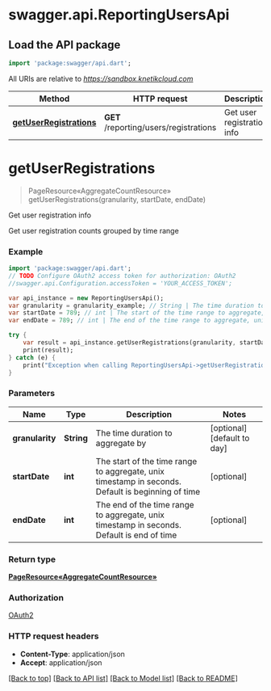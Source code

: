 # swagger.api.ReportingUsersApi

## Load the API package
```dart
import 'package:swagger/api.dart';
```

All URIs are relative to *https://sandbox.knetikcloud.com*

Method | HTTP request | Description
------------- | ------------- | -------------
[**getUserRegistrations**](ReportingUsersApi.md#getUserRegistrations) | **GET** /reporting/users/registrations | Get user registration info


# **getUserRegistrations**
> PageResource«AggregateCountResource» getUserRegistrations(granularity, startDate, endDate)

Get user registration info

Get user registration counts grouped by time range

### Example 
```dart
import 'package:swagger/api.dart';
// TODO Configure OAuth2 access token for authorization: OAuth2
//swagger.api.Configuration.accessToken = 'YOUR_ACCESS_TOKEN';

var api_instance = new ReportingUsersApi();
var granularity = granularity_example; // String | The time duration to aggregate by
var startDate = 789; // int | The start of the time range to aggregate, unix timestamp in seconds. Default is beginning of time
var endDate = 789; // int | The end of the time range to aggregate, unix timestamp in seconds. Default is end of time

try { 
    var result = api_instance.getUserRegistrations(granularity, startDate, endDate);
    print(result);
} catch (e) {
    print("Exception when calling ReportingUsersApi->getUserRegistrations: $e\n");
}
```

### Parameters

Name | Type | Description  | Notes
------------- | ------------- | ------------- | -------------
 **granularity** | **String**| The time duration to aggregate by | [optional] [default to day]
 **startDate** | **int**| The start of the time range to aggregate, unix timestamp in seconds. Default is beginning of time | [optional] 
 **endDate** | **int**| The end of the time range to aggregate, unix timestamp in seconds. Default is end of time | [optional] 

### Return type

[**PageResource«AggregateCountResource»**](PageResource«AggregateCountResource».md)

### Authorization

[OAuth2](../README.md#OAuth2)

### HTTP request headers

 - **Content-Type**: application/json
 - **Accept**: application/json

[[Back to top]](#) [[Back to API list]](../README.md#documentation-for-api-endpoints) [[Back to Model list]](../README.md#documentation-for-models) [[Back to README]](../README.md)

